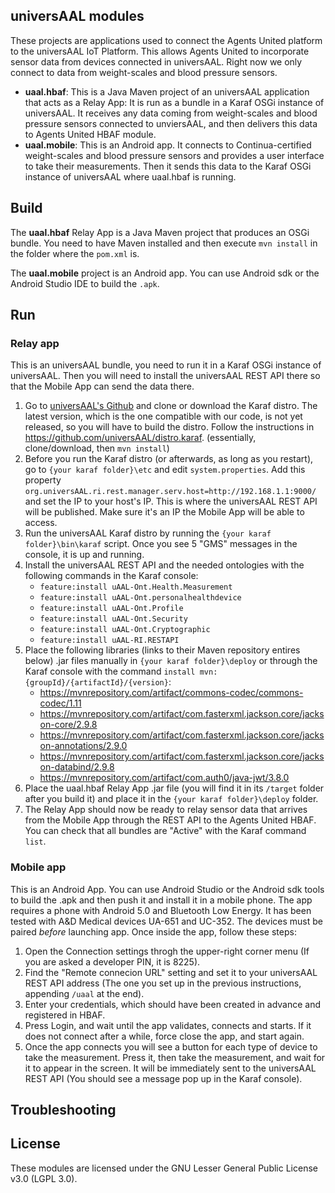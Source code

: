 ## universAAL modules

These projects are applications used to connect the Agents United platform to the universAAL IoT Platform. This allows Agents United to incorporate sensor data from devices connected in universAAL. Right now we only connect to data from weight-scales and blood pressure sensors.

* **uaal.hbaf**: This is a Java Maven project of an universAAL application that acts as a Relay App: It is run as a bundle in a Karaf OSGi instance of universAAL. It receives any data coming from weight-scales and blood pressure sensors connected to unviersAAL, and then delivers this data to Agents United HBAF module.
* **uaal.mobile**: This is an Android app. It connects to Continua-certified weight-scales and blood pressure sensors and provides a user interface to take their measurements. Then it sends this data to the Karaf OSGi instance of universAAL where uaal.hbaf is running.

## Build

The **uaal.hbaf** Relay App is a Java Maven project that produces an OSGi bundle. You need to have Maven installed and then execute `mvn install` in the folder where the `pom.xml` is.

The **uaal.mobile** project is an Android app. You can use Android sdk or the Android Studio IDE to build the `.apk`.

## Run

### Relay app
This is an universAAL bundle, you need to run it in a Karaf OSGi instance of universAAL. Then you will need to install the universAAL REST API there so that the Mobile App can send the data there.
1. Go to [universAAL's Github](https://github.com/universAAL) and clone or download the Karaf distro. The latest version, which is the one compatible with our code, is not yet released, so you will have to build the distro. Follow the instructions in https://github.com/universAAL/distro.karaf. (essentially, clone/download, then `mvn install`)
2. Before you run the Karaf distro (or afterwards, as long as you restart), go to `{your karaf folder}\etc` and edit `system.properties`. Add this property `org.universAAL.ri.rest.manager.serv.host=http://192.168.1.1:9000/` and set the IP to your host's IP. This is where the universAAL REST API will be published. Make sure it's an IP the Mobile App will be able to access.
3. Run the universAAL Karaf distro by running the `{your karaf folder}\bin\karaf` script. Once you see 5 "GMS" messages in the console, it is up and running.
4. Install the universAAL REST API and the needed ontologies with the following commands in the Karaf console:
   * `feature:install uAAL-Ont.Health.Measurement`
   * `feature:install uAAL-Ont.personalhealthdevice`
   * `feature:install uAAL-Ont.Profile`
   * `feature:install uAAL-Ont.Security`
   * `feature:install uAAL-Ont.Cryptographic`
   * `feature:install uAAL-RI.RESTAPI`
5. Place the following libraries (links to their Maven repository entires below) .jar files manually in `{your karaf folder}\deploy` or through the Karaf console with the command `install mvn:{groupId}/{artifactId}/{version}`:
   * https://mvnrepository.com/artifact/commons-codec/commons-codec/1.11
   * https://mvnrepository.com/artifact/com.fasterxml.jackson.core/jackson-core/2.9.8
   * https://mvnrepository.com/artifact/com.fasterxml.jackson.core/jackson-annotations/2.9.0
   * https://mvnrepository.com/artifact/com.fasterxml.jackson.core/jackson-databind/2.9.8
   * https://mvnrepository.com/artifact/com.auth0/java-jwt/3.8.0
6. Place the uaal.hbaf Relay App .jar file (you will find it in its `/target` folder after you build it) and place it in the `{your karaf folder}\deploy` folder.
7. The Relay App should now be ready to relay sensor data that arrives from the Mobile App through the REST API to the Agents United HBAF. You can check that all bundles are "Active" with the Karaf command `list`.

### Mobile app
This is an Android App. You can use Android Studio or the Android sdk tools to build the .apk and then push it and install it in a mobile phone. The app requires a phone with Android 5.0 and Bluetooth Low Energy. It has been tested with A&D Medical devices UA-651 and UC-352. The devices must be paired *before* launching app. Once inside the app, follow these steps:
1. Open the Connection settings throgh the upper-right corner menu (If you are asked a developer PIN, it is 8225).
2. Find the "Remote connecion URL" setting and set it to your universAAL REST API address (The one you set up in the previous instructions, appending `/uaal` at the end).
3. Enter your credentials, which should have been created in advance and registered in HBAF.
4. Press Login, and wait until the app validates, connects and starts. If it does not connect after a while, force close the app, and start again.
5. Once the app connects you will see a button for each type of device to take the measurement. Press it, then take the measurement, and wait for it to appear in the screen. It will be immediately sent to the universAAL REST API (You should see a message pop up in the Karaf console).

## Troubleshooting

## License

These modules are licensed under the GNU Lesser General Public License v3.0 (LGPL 3.0).
